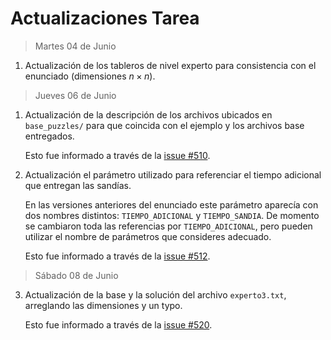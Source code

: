 # Actualizaciones Tarea

> Martes 04 de Junio

1. Actualización de los tableros de nivel experto para consistencia con el enunciado (dimensiones $n \times n$).

> Jueves 06 de Junio

1. Actualización de la descripción de los archivos ubicados en `base_puzzles/` para que coincida con el ejemplo y los archivos base entregados.  
   
   Esto fue informado a través de la [issue #510](https://github.com/IIC2233/Syllabus/issues/510).

2. Actualización el parámetro utilizado para referenciar el tiempo adicional que entregan las sandías.  

   En las versiones anteriores del enunciado este parámetro aparecía con dos nombres distintos: `TIEMPO_ADICIONAL` y `TIEMPO_SANDIA`. De momento se cambiaron toda las referencias por `TIEMPO_ADICIONAL`, pero pueden utilizar el nombre de parámetros que consideres adecuado.  
   
   Esto fue informado a través de la [issue #512](https://github.com/IIC2233/Syllabus/issues/512).

> Sábado 08 de Junio

3. Actualización de la base y la solución del archivo `experto3.txt`, arreglando las dimensiones y un typo. 

   Esto fue informado a través de la [issue #520](https://github.com/IIC2233/Syllabus/issues/520).